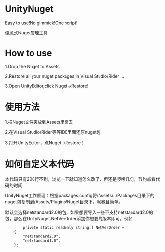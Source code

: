 # UnityNuget
Easy to use!No gimmick!One script!

傻瓜式Nuget管理工具

# How to use
1.Drop the Nuget to Assets

2.Restore all your nuget packages in Visual Studio/Rider ...

3.Open UnityEditor,click Nuget->Restore!

# 使用方法
1.把Nuget文件夹放到Assets里面去

2.在Visual Studio/Rider等等IDE里面还原nuget包

3.打开UnityEditor，点Nuget->Restore！

# 如何自定义本代码

本代码只有200行不到，浏览一下就知道怎么改了，但还是啰嗦几句，节约点看代码的时间

UnityNuget工作原理：根据packages.config将/Assets/../Packages目录下的nuget包复制到/Assets/Plugins/Nuget目录下，粗暴且简单。

默认会选择netstandard2.0的包，如果想要导入一些不支持netstandard2.0的包，那么在UnityNuget.NetVerOrder添加你想要的版本即可。例如
    
            private static readonly string[] NetVerOrder =
        {
            "netstandard2.0",
            "netstandard1.0",
        };
